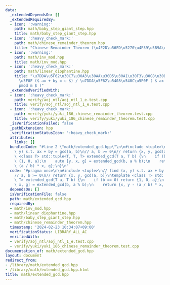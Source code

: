 ```yaml
---
data:
  _extendedDependsOn: []
  _extendedRequiredBy:
  - icon: ':warning:'
    path: math/baby_step_giant_step.hpp
    title: math/baby_step_giant_step.hpp
  - icon: ':heavy_check_mark:'
    path: math/chinese_remainder_theorem.hpp
    title: "Chinese Remainder Theorem (\u4E2D\u56FD\u5270\u4F59\u5B9A\u7406)"
  - icon: ':warning:'
    path: math/inv_mod.hpp
    title: math/inv_mod.hpp
  - icon: ':heavy_check_mark:'
    path: math/linear_diophantine.hpp
    title: "\u7DDA\u5F62\u30C7\u30A3\u30AA\u30D5\u30A1\u30F3\u30C8\u30B9\u65B9\u7A0B\
      \u5F0F ($ ax + by = c $) / \u7DDA\u5F62\u5408\u540C\u5F0F ( $ ax \\equiv b \\\
      pmod m $ )"
  _extendedVerifiedWith:
  - icon: ':heavy_check_mark:'
    path: verify/aoj_ntl/aoj_ntl_1_e.test.cpp
    title: verify/aoj_ntl/aoj_ntl_1_e.test.cpp
  - icon: ':heavy_check_mark:'
    path: verify/yuki/yuki_186_chinese_remainder_theorem.test.cpp
    title: verify/yuki/yuki_186_chinese_remainder_theorem.test.cpp
  _isVerificationFailed: false
  _pathExtension: hpp
  _verificationStatusIcon: ':heavy_check_mark:'
  attributes:
    links: []
  bundledCode: "#line 2 \"math/extended_gcd.hpp\"\n\n#include <tuple>\n// find (x,\
    \ y) s.t. ax + by = gcd(a, b)\n// a, b >= 0\n// return {x, y, gcd(a, b)}\ntemplate\
    \ <class T> std::tuple<T, T, T> extended_gcd(T a, T b) {\n    if (b == 0) return\
    \ {1, 0, a};\n    auto [y, x, g] = extended_gcd(b, a % b);\n    return {x, y -\
    \ (a / b) * x, g};\n}\n"
  code: "#pragma once\n\n#include <tuple>\n// find (x, y) s.t. ax + by = gcd(a, b)\n\
    // a, b >= 0\n// return {x, y, gcd(a, b)}\ntemplate <class T> std::tuple<T, T,\
    \ T> extended_gcd(T a, T b) {\n    if (b == 0) return {1, 0, a};\n    auto [y,\
    \ x, g] = extended_gcd(b, a % b);\n    return {x, y - (a / b) * x, g};\n}"
  dependsOn: []
  isVerificationFile: false
  path: math/extended_gcd.hpp
  requiredBy:
  - math/inv_mod.hpp
  - math/linear_diophantine.hpp
  - math/baby_step_giant_step.hpp
  - math/chinese_remainder_theorem.hpp
  timestamp: '2024-02-23 10:34:07+09:00'
  verificationStatus: LIBRARY_ALL_AC
  verifiedWith:
  - verify/aoj_ntl/aoj_ntl_1_e.test.cpp
  - verify/yuki/yuki_186_chinese_remainder_theorem.test.cpp
documentation_of: math/extended_gcd.hpp
layout: document
redirect_from:
- /library/math/extended_gcd.hpp
- /library/math/extended_gcd.hpp.html
title: math/extended_gcd.hpp
---
```

